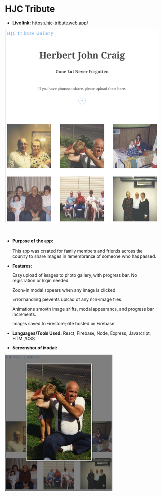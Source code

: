 # HJC Tribute

* **Live link:**
https://hjc-tribute.web.app/

![](https://github.com/nicolealdurien/HJC-Tribute/blob/main/public/homepage.png?raw=true)
<br /> <br /><br />
* **Purpose of the app:** <br/><br/>
 This app was created for family members and friends across the country to share images in remembrance of someone who has passed.

* **Features:** 

    Easy upload of images to photo gallery, with progress bar. No registration or login needed.
    
    Zoom-in modal appears when any image is clicked. 
    
    Error handling prevents upload of any non-image files.
    
    Animations smooth image shifts, modal appearance, and progress bar increments.

    Images saved to Firestore; site hosted on Firebase.

* **Languages/Tools Used:**
React, Firebase, Node, Express, Javascript, HTML/CSS



* **Screenshot of Modal:**


![](https://github.com/nicolealdurien/HJC-Tribute/blob/main/public/modal.png?raw=true)